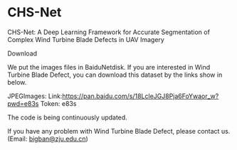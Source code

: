 # CHS-Net
CHS-Net: A Deep Learning Framework for Accurate Segmentation of Complex Wind Turbine Blade Defects in UAV Imagery





Download

We put the images  files in BaiduNetdisk. If you are interested in Wind Turbine Blade Defect, you can download this dataset by the links show in below.

JPEGImages: Link:https://pan.baidu.com/s/18LcleJGJ8Pja6FoYwaor_w?pwd=e83s Token: e83s

The code is being continuously updated.

If you have any problem with Wind Turbine Blade Defect, please contact us. (Email: bigban@zju.edu.cn)
